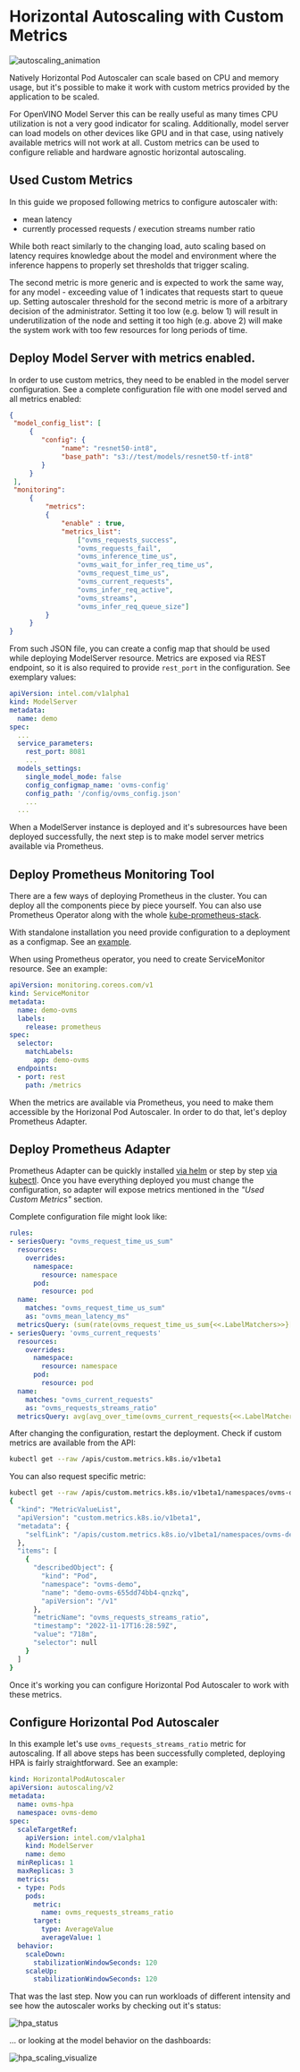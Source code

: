 # Horizontal Autoscaling with Custom Metrics

![autoscaling_animation](./autoscaling_animation.gif)

Natively Horizontal Pod Autoscaler can scale based on CPU and memory usage, but it's possible to make it work with custom metrics provided by the application to be scaled.

For OpenVINO Model Server this can be really useful as many times CPU utilization is not a very good indicator for scaling. Additionally, model server can load models on other devices like GPU and in that case, using natively available metrics will not work at all. Custom metrics can be used to configure reliable and hardware agnostic horizontal autoscaling.  

## Used Custom Metrics

In this guide we proposed following metrics to configure autoscaler with:

- mean latency
- currently processed requests / execution streams number ratio

While both react similarly to the changing load, auto scaling based on latency requires knowledge about the model and environment where the inference happens to properly set thresholds that trigger scaling. 

The second metric is more generic and is expected to work the same way, for any model - exceeding value of 1 indicates that requests start to queue up. Setting autoscaler threshold for the second metric is more of a arbitrary decision of the administrator. Setting it too low (e.g. below 1) will result in underutilization of the node and setting it too high (e.g. above 2) will make the system work with too few resources for long periods of time. 

## Deploy Model Server with metrics enabled.

In order to use custom metrics, they need to be enabled in the model server configuration. See a complete configuration file with one model served and all metrics enabled:

```json
{
 "model_config_list": [
     {
        "config": {
             "name": "resnet50-int8",
             "base_path": "s3://test/models/resnet50-tf-int8"
        }
     }
 ],
 "monitoring":
     {
         "metrics":
         {
             "enable" : true,
             "metrics_list":
                 ["ovms_requests_success",
                 "ovms_requests_fail",
                 "ovms_inference_time_us",
                 "ovms_wait_for_infer_req_time_us",
                 "ovms_request_time_us",
                 "ovms_current_requests",
                 "ovms_infer_req_active",
                 "ovms_streams",
                 "ovms_infer_req_queue_size"]
         }
     }
}
```

From such JSON file, you can create a config map that should be used while deploying ModelServer resource. Metrics are exposed via REST endpoint, so it is also required to provide `rest_port` in the configuration. See exemplary values:

```yaml
apiVersion: intel.com/v1alpha1
kind: ModelServer
metadata:
  name: demo
spec:
  ...
  service_parameters:
    rest_port: 8081
    ...
  models_settings:
    single_model_mode: false
    config_configmap_name: 'ovms-config'
    config_path: '/config/ovms_config.json'
    ...
  ...
```

When a ModelServer instance is deployed and it's subresources have been deployed successfully, the next step is to make model server metrics available via Prometheus.

## Deploy Prometheus Monitoring Tool

There are a few ways of deploying Prometheus in the cluster. You can deploy all the components piece by piece yourself. You can also use Prometheus Operator along with the whole [kube-prometheus-stack](https://github.com/prometheus-community/helm-charts/tree/main/charts/kube-prometheus-stack).

With standalone installation you need provide configuration to a deployment as a configmap. See an [example](https://github.com/prometheus/prometheus/blob/main/documentation/examples/prometheus-kubernetes.yml).

When using Prometheus operator, you need to create ServiceMonitor resource. See an example:

```yaml
apiVersion: monitoring.coreos.com/v1
kind: ServiceMonitor
metadata:
  name: demo-ovms
  labels:
    release: prometheus
spec:
  selector:
    matchLabels:
      app: demo-ovms
  endpoints:
  - port: rest
    path: /metrics
```

When the metrics are available via Prometheus, you need to make them accessible by the Horizonal Pod Autoscaler. In order to do that, let's deploy Prometheus Adapter. 

## Deploy Prometheus Adapter

Prometheus Adapter can be quickly installed [via helm](https://github.com/kubernetes-sigs/prometheus-adapter#installation) or step by step [via kubectl](https://github.com/kubernetes-sigs/prometheus-adapter/blob/master/docs/walkthrough.md#launching-the-adapter). Once you have everything deployed you must change the configuration, so adapter will expose metrics mentioned in the *"Used Custom Metrics"* section. 

Complete configuration file might look like:

```yaml
rules:
- seriesQuery: "ovms_request_time_us_sum"
  resources:
    overrides:
      namespace:
        resource: namespace
      pod:
        resource: pod
  name:
    matches: "ovms_request_time_us_sum"
    as: "ovms_mean_latency_ms"
  metricsQuery: (sum(rate(ovms_request_time_us_sum{<<.LabelMatchers>>}[1m])) by (<<.GroupBy>>)) / (sum(rate(ovms_request_time_us_count{<<.LabelMatchers>>}[1m])) by (<<.GroupBy>>)) / 1000
- seriesQuery: 'ovms_current_requests'
  resources:
    overrides:
      namespace:
        resource: namespace
      pod:
        resource: pod
  name:
    matches: "ovms_current_requests"
    as: "ovms_requests_streams_ratio"
  metricsQuery: avg(avg_over_time(ovms_current_requests{<<.LabelMatchers>>}[1m]) / avg_over_time(ovms_streams{<<.LabelMatchers>>}[1m])) by (<<.GroupBy>>)
```

After changing the configuration, restart the deployment. Check if custom metrics are available from the API:

```bash
kubectl get --raw /apis/custom.metrics.k8s.io/v1beta1
```

You can also request specific metric:
```bash
kubectl get --raw /apis/custom.metrics.k8s.io/v1beta1/namespaces/ovms-demo/pods/*/ovms_requests_streams_ratio | jq
{
  "kind": "MetricValueList",
  "apiVersion": "custom.metrics.k8s.io/v1beta1",
  "metadata": {
    "selfLink": "/apis/custom.metrics.k8s.io/v1beta1/namespaces/ovms-demo/pods/%2A/ovms_requests_streams_ratio"
  },
  "items": [
    {
      "describedObject": {
        "kind": "Pod",
        "namespace": "ovms-demo",
        "name": "demo-ovms-655dd74bb4-qnzkq",
        "apiVersion": "/v1"
      },
      "metricName": "ovms_requests_streams_ratio",
      "timestamp": "2022-11-17T16:28:59Z",
      "value": "718m",
      "selector": null
    }
  ]
}

```

Once it's working you can configure Horizontal Pod Autoscaler to work with these metrics.

## Configure Horizontal Pod Autoscaler

In this example let's use `ovms_requests_streams_ratio` metric for autoscaling. If all above steps has been successfully completed, deploying HPA is fairly straightforward. See an example:

```yaml
kind: HorizontalPodAutoscaler
apiVersion: autoscaling/v2
metadata:
  name: ovms-hpa
  namespace: ovms-demo
spec:
  scaleTargetRef:
    apiVersion: intel.com/v1alpha1
    kind: ModelServer
    name: demo
  minReplicas: 1
  maxReplicas: 3
  metrics:
  - type: Pods
    pods:
      metric:
        name: ovms_requests_streams_ratio
      target:
        type: AverageValue
        averageValue: 1
  behavior:
    scaleDown:
      stabilizationWindowSeconds: 120
    scaleUp:
      stabilizationWindowSeconds: 120
```

That was the last step. Now you can run workloads of different intensity and see how the autoscaler works by checking out it's status:

![hpa_status](./hpa_status.png)

... or looking at the model behavior on the dashboards:

![hpa_scaling_visualize](./hpa_scaling_visualize.png)